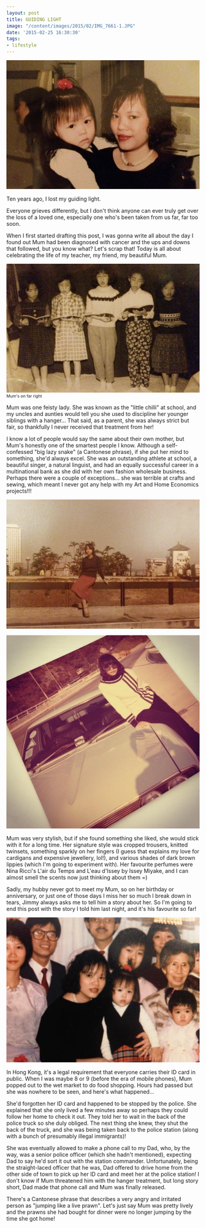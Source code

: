 ```yaml
---
layout: post
title: GUIDING LIGHT
image: "/content/images/2015/02/IMG_7661-1.JPG"
date: '2015-02-25 16:30:30'
tags:
- lifestyle
---
```


![](/content/images/2015/02/IMG_7661.JPG)

Ten years ago, I lost my guiding light.

Everyone grieves differently, but I don't think anyone can ever truly get over the loss of a loved one, especially one who's been taken from us far, far too soon.

When I first started drafting this post, I was gonna write all about the day I found out Mum had been diagnosed with cancer and the ups and downs that followed, but you know what? Let's scrap that! Today is all about celebrating the life of my teacher, my friend, my beautiful Mum. 

![](/content/images/2015/02/IMG_7646.JPG)<span style="display:block; text-align: left; margin:0; padding: 0; font-size:8pt;">Mum's on far right</span>

Mum was one feisty lady. She was known as the "little chilli" at school, and my uncles and aunties would tell you she used to discipline her younger siblings with a hanger... That said, as a parent, she was always strict but fair, so thankfully I never received that treatment from her! 

I know a lot of people would say the same about their own mother, but Mum's honestly one of the smartest people I know. Although a self-confessed "big lazy snake" (a Cantonese phrase), if she put her mind to something, she'd always excel. She was an outstanding athlete at school, a beautiful singer, a natural linguist, and had an equally successful career in a multinational bank as she did with her own fashion wholesale business. Perhaps there were a couple of exceptions... she was terrible at crafts and sewing, which meant I never got any help with my Art and Home Economics projects!!!

![](/content/images/2015/02/IMG_7647.JPG)

![](/content/images/2015/02/mum1.jpg)

Mum was very stylish, but if she found something she liked, she would stick with it for a long time. Her signature style was cropped trousers, knitted twinsets, something sparkly on her fingers (I guess that explains my love for cardigans and expensive jewellery, lol!), and various shades of dark brown lippies (which I'm going to experiment with). Her favourite perfumes were Nina Ricci's L'air du Temps and L'eau d'Issey by Issey Miyake, and I can almost smell the scents now just thinking about them =)

Sadly, my hubby never got to meet my Mum, so on her birthday or anniversary, or just one of those days I miss her so much I break down in tears, Jimmy always asks me to tell him a story about her. So I'm going to end this post with the story I told him last night, and it's his favourite so far!

![](/content/images/2015/02/mum2.jpg)

In Hong Kong, it's a legal requirement that everyone carries their ID card in public. When I was maybe 8 or 9 (before the era of mobile phones), Mum popped out to the wet market to do food shopping. Hours had passed but she was nowhere to be seen, and here's what happened... 

She'd forgotten her ID card and happened to be stopped by the police. She explained that she only lived a few minutes away so perhaps they could follow her home to check it out. They told her to wait in the back of the police truck so she duly obliged. The next thing she knew, they shut the back of the truck, and she was being taken back to the police station (along with a bunch of presumably illegal immigrants)! 

She was eventually allowed to make a phone call to my Dad, who, by the way, was a senior police officer (which she hadn't mentioned), expecting Dad to say he'd sort it out with the station commander. Unfortunately, being the straight-laced officer that he was, Dad offered to drive home from the other side of town to pick up her ID card and meet her at the police station! I don't know if Mum threatened him with the hanger treatment, but long story short, Dad made that phone call and Mum was finally released. 

There's a Cantonese phrase that describes a very angry and irritated person as "jumping like a live prawn". Let's just say Mum was pretty lively and the prawns she had bought for dinner were no longer jumping by the time she got home!



